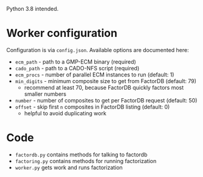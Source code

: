 Python 3.8 intended.

# Worker configuration
Configuration is via `config.json`.
Available options are documented here:
* `ecm_path` - path to a GMP-ECM binary (required)
* `cado_path` - path to a CADO-NFS script (required)
* `ecm_procs` - number of parallel ECM instances to run (default: 1)
* `min_digits` - minimum composite size to get from FactorDB (default: 79)
    * recommend at least 70, because FactorDB quickly factors most smaller numbers
* `number` - number of composites to get per FactorDB request (default: 50)
* `offset` - skip first `n` composites in FactorDB listing (default: 0)
    * helpful to avoid duplicating work

# Code
* `factordb.py` contains methods for talking to factordb
* `factoring.py` contains methods for running factorization
* `worker.py` gets work and runs factorization
